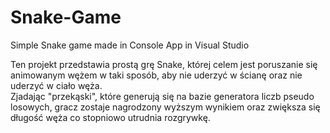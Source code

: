 # Snake-Game
Simple Snake game made in Console App in Visual Studio

Ten projekt przedstawia prostą grę Snake, której celem jest poruszanie się animowanym wężem w taki sposób, aby nie uderzyć w ścianę oraz nie uderzyć w ciało węża. <br />
Zjadając "przekąski", które generują się na bazie generatora liczb pseudo losowych, gracz zostaje nagrodzony wyższym wynikiem oraz zwiększa się długość węża co stopniowo utrudnia rozgrywkę.<br />
